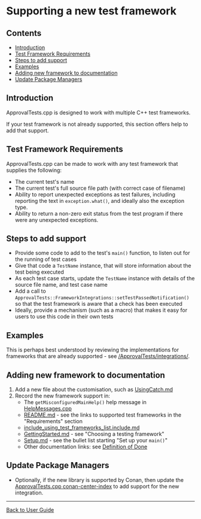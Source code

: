 <a id="top"></a>

# Supporting a new test framework

<!-- toc -->
## Contents

  * [Introduction](#introduction)
  * [Test Framework Requirements](#test-framework-requirements)
  * [Steps to add support](#steps-to-add-support)
  * [Examples](#examples)
  * [Adding new framework to documentation](#adding-new-framework-to-documentation)
  * [Update Package Managers](#update-package-managers)<!-- endToc -->


## Introduction

ApprovalTests.cpp is designed to work with multiple C++ test frameworks.

If your test framework is not already supported, this section offers help to add that support. 

## Test Framework Requirements

ApprovalTests.cpp can be made to work with any test framework that supplies the following:

* The current test's name 
* The current test's full source file path (with correct case of filename) 
* Ability to report unexpected exceptions as test failures, including reporting the text in `exception.what()`, and ideally also the exception type.
* Ability to return a non-zero exit status from the test program if there were any unexpected exceptions.

## Steps to add support

* Provide some code to add to the test's `main()` function, to listen out for the running of test cases
* Give that code a `TestName` instance, that will store information about the test being executed
* As each test case starts, update the `TestName` instance with details of the source file name, and test case name
* Add a call to `ApprovalTests::FrameworkIntegrations::setTestPassedNotification()` so that the test framework is aware
  that a check has been executed
* Ideally, provide a mechanism (such as a macro) that makes it easy for users to use this code in their own tests

## Examples

This is perhaps best understood by reviewing the implementations for frameworks that are already supported - see [/ApprovalTests/integrations/](/ApprovalTests/integrations/).
 

## Adding new framework to documentation

1. Add a new file about the customisation, such as [UsingCatch.md](/doc/UsingCatch.md#top)
2. Record the new framework support in:
   * The `getMisconfiguredMainHelp()` help message in [HelpMessages.cpp](/ApprovalTests/namers/HelpMessages.cpp)
   * [README.md](/README.md#top) - see the links to supported test frameworks in the "Requirements" section
   * [include_using_test_frameworks_list.include.md](/doc/include_using_test_frameworks_list.include.md#top)
   * [GettingStarted.md](/doc/GettingStarted.md#top) - see "Choosing a testing framework"
   * [Setup.md](/doc/Setup.md#top) - see the bullet list starting "Set up your `main()`"
   * Other documentation links: see [Definition of Done](/doc/Contributing.md#definition-of-done)

## Update Package Managers

* Optionally, if the new library is supported by Conan, then update
  the  [ApprovalTests.cpp conan-center-index](https://github.com/conan-io/conan-center-index/commits/master/recipes/approvaltests.cpp)
  to add support for the new integration.

---

[Back to User Guide](/doc/README.md#top)
